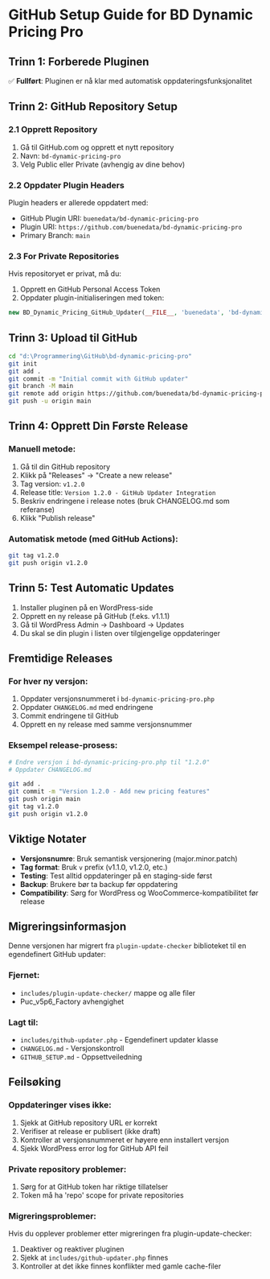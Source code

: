 # GitHub Setup Guide for BD Dynamic Pricing Pro

## Trinn 1: Forberede Pluginen

✅ **Fullført**: Pluginen er nå klar med automatisk oppdateringsfunksjonalitet

## Trinn 2: GitHub Repository Setup

### 2.1 Opprett Repository
1. Gå til GitHub.com og opprett et nytt repository
2. Navn: `bd-dynamic-pricing-pro`
3. Velg Public eller Private (avhengig av dine behov)

### 2.2 Oppdater Plugin Headers
Plugin headers er allerede oppdatert med:
- GitHub Plugin URI: `buenedata/bd-dynamic-pricing-pro`
- Plugin URI: `https://github.com/buenedata/bd-dynamic-pricing-pro`
- Primary Branch: `main`

### 2.3 For Private Repositories
Hvis repositoryet er privat, må du:
1. Opprett en GitHub Personal Access Token
2. Oppdater plugin-initialiseringen med token:
```php
new BD_Dynamic_Pricing_GitHub_Updater(__FILE__, 'buenedata', 'bd-dynamic-pricing-pro', 'ditt-github-token');
```

## Trinn 3: Upload til GitHub

```bash
cd "d:\Programmering\GitHub\bd-dynamic-pricing-pro"
git init
git add .
git commit -m "Initial commit with GitHub updater"
git branch -M main
git remote add origin https://github.com/buenedata/bd-dynamic-pricing-pro.git
git push -u origin main
```

## Trinn 4: Opprett Din Første Release

### Manuell metode:
1. Gå til din GitHub repository
2. Klikk på "Releases" → "Create a new release"
3. Tag version: `v1.2.0`
4. Release title: `Version 1.2.0 - GitHub Updater Integration`
5. Beskriv endringene i release notes (bruk CHANGELOG.md som referanse)
6. Klikk "Publish release"

### Automatisk metode (med GitHub Actions):
```bash
git tag v1.2.0
git push origin v1.2.0
```

## Trinn 5: Test Automatic Updates

1. Installer pluginen på en WordPress-side
2. Opprett en ny release på GitHub (f.eks. v1.1.1)
3. Gå til WordPress Admin → Dashboard → Updates
4. Du skal se din plugin i listen over tilgjengelige oppdateringer

## Fremtidige Releases

### For hver ny versjon:
1. Oppdater versjonsnummeret i `bd-dynamic-pricing-pro.php`
2. Oppdater `CHANGELOG.md` med endringene
3. Commit endringene til GitHub
4. Opprett en ny release med samme versjonsnummer

### Eksempel release-prosess:
```bash
# Endre versjon i bd-dynamic-pricing-pro.php til "1.2.0"
# Oppdater CHANGELOG.md

git add .
git commit -m "Version 1.2.0 - Add new pricing features"
git push origin main
git tag v1.2.0
git push origin v1.2.0
```

## Viktige Notater

- **Versjonsnumre**: Bruk semantisk versjonering (major.minor.patch)
- **Tag format**: Bruk `v` prefix (v1.1.0, v1.2.0, etc.)
- **Testing**: Test alltid oppdateringer på en staging-side først
- **Backup**: Brukere bør ta backup før oppdatering
- **Compatibility**: Sørg for WordPress og WooCommerce-kompatibilitet før release

## Migreringsinformasjon

Denne versjonen har migrert fra `plugin-update-checker` biblioteket til en egendefinert GitHub updater:

### Fjernet:
- `includes/plugin-update-checker/` mappe og alle filer
- Puc_v5p6_Factory avhengighet

### Lagt til:
- `includes/github-updater.php` - Egendefinert updater klasse
- `CHANGELOG.md` - Versjonskontroll
- `GITHUB_SETUP.md` - Oppsettveiledning

## Feilsøking

### Oppdateringer vises ikke:
1. Sjekk at GitHub repository URL er korrekt
2. Verifiser at release er publisert (ikke draft)
3. Kontroller at versjonsnummeret er høyere enn installert versjon
4. Sjekk WordPress error log for GitHub API feil

### Private repository problemer:
1. Sørg for at GitHub token har riktige tillatelser
2. Token må ha 'repo' scope for private repositories

### Migreringsproblemer:
Hvis du opplever problemer etter migreringen fra plugin-update-checker:
1. Deaktiver og reaktiver pluginen
2. Sjekk at `includes/github-updater.php` finnes
3. Kontroller at det ikke finnes konflikter med gamle cache-filer
